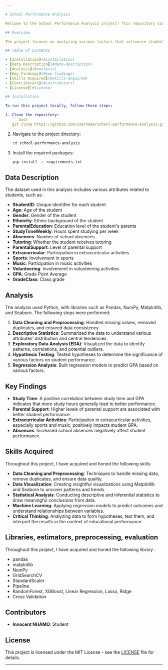 ```yaml
---

# School Performance Analysis

Welcome to the School Performance Analysis project! This repository contains a comprehensive analysis of student performance data, aiming to uncover insights and patterns that can inform educational strategies and interventions.

## Overview

The project focuses on analyzing various factors that influence student performance, including study habits, extracurricular activities, parental support, and more. By leveraging data science techniques, we aim to provide actionable insights to improve student outcomes.

## Table of Contents

- [Installation](#installation)
- [Data Description](#data-description)
- [Analysis](#analysis)
- [Key Findings](#key-findings)
- [Skills Acquired](#skills-acquired)
- [Contributors](#contributors)
- [License](#license)

## Installation

To run this project locally, follow these steps:

1. Clone the repository:
   ```bash
   git clone https://github.com/username/school-performance-analysis.git
   ```

2. Navigate to the project directory:
   ```bash
   cd school-performance-analysis
   ```

3. Install the required packages:
   ```bash
   pip install -r requirements.txt
   ```

## Data Description

The dataset used in this analysis includes various attributes related to students, such as:

- **StudentID**: Unique identifier for each student
- **Age**: Age of the student
- **Gender**: Gender of the student
- **Ethnicity**: Ethnic background of the student
- **ParentalEducation**: Education level of the student's parents
- **StudyTimeWeekly**: Hours spent studying per week
- **Absences**: Number of school absences
- **Tutoring**: Whether the student receives tutoring
- **ParentalSupport**: Level of parental support
- **Extracurricular**: Participation in extracurricular activities
- **Sports**: Involvement in sports
- **Music**: Participation in music activities
- **Volunteering**: Involvement in volunteering activities
- **GPA**: Grade Point Average
- **GradeClass**: Class grade

## Analysis

The analysis used Python, with libraries such as Pandas, NumPy, Matplotlib, and Seaborn. The following steps were performed:

1. **Data Cleaning and Preprocessing**: Handled missing values, removed duplicates, and ensured data consistency.
2. **Descriptive Statistics**: Summarized the data to understand various attributes' distribution and central tendencies.
3. **Exploratory Data Analysis (EDA)**: Visualized the data to identify patterns, correlations, and potential outliers.
4. **Hypothesis Testing**: Tested hypotheses to determine the significance of various factors on student performance.
5. **Regression Analysis**: Built regression models to predict GPA based on various factors.

## Key Findings

- **Study Time**: A positive correlation between study time and GPA indicates that more study hours generally lead to better performance.
- **Parental Support**: Higher levels of parental support are associated with better student performance.
- **Extracurricular Activities**: Participation in extracurricular activities, especially sports and music, positively impacts student GPA.
- **Absences**: Increased school absences negatively affect student performance.

## Skills Acquired
Throughout this project, I have acquired and honed the following skills:

- **Data Cleaning and Preprocessing**: Techniques to handle missing data, remove duplicates, and ensure data quality.
- **Data Visualization**: Creating insightful visualizations using Matplotlib and Seaborn to uncover patterns and trends.
- **Statistical Analysis**: Conducting descriptive and inferential statistics to draw meaningful conclusions from data.
- **Machine Learning**: Applying regression models to predict outcomes and understand relationships between variables.
- **Critical Thinking**: Analyzing data to form hypotheses, test them, and interpret the results in the context of educational performance.

## Libraries, estimators, preprocessing, evaluation
Throughout this project, I have acquired and honed the following library :
- pandas
- matplotlib
- NumPy
- GridSearchCV
- StandardScaler
- Pipeline
- RandomForest, XGBoost, Linear Regression, Lasso, Ridge
- Cross Validation
  
## Contributors

- **Innocent NHAMO**: Student

## License

This project is licensed under the MIT License - see the [LICENSE](LICENSE) file for details.

---
```


